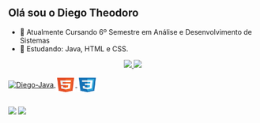 ## Olá sou o Diego Theodoro

- 🔭 Atualmente Cursando 6º Semestre em Análise e Desenvolvimento de Sistemas
- 🌱 Estudando: Java, HTML e CSS.
 
<div align="center">
  <a href="https://github.com/diegootheodoro">
  <img height="180em" src="https://github-readme-stats.vercel.app/api?username=diegotheodoro&show_icons=true&theme=react&include_all_commits=true&count_private=true"/>
  <img height="180em" src="https://github-readme-stats.vercel.app/api/top-langs/?username=diegotheodoro&layout=compact&langs_count=7&theme=react"/>
</div>
<div style="display: inline_block"><br>
  <img align="center" alt="Diego-Java" height="35" width="45" src="https://cdn.jsdelivr.net/gh/devicons/devicon/icons/java/java-original.svg" />
  <img align="center" alt="Diego-HTML" height="30" width="40" src="https://raw.githubusercontent.com/devicons/devicon/master/icons/html5/html5-original.svg">
  <img align="center" alt="Diego-CSS" height="30" width="40" src="https://raw.githubusercontent.com/devicons/devicon/master/icons/css3/css3-original.svg">
</div>
 
 ##
 
<div>
<a href="https://www.linkedin.com/in/diego-theodoro-36488288/" target="_blank"><img src="https://img.shields.io/badge/-LinkedIn-%230077B5?style=for-the-badge&logo=linkedin&logoColor=white" target="_blank"></a>
<a href = "mailto:theodoro.diego@gmailcom"><img src="https://img.shields.io/badge/Gmail-D14836?style=for-the-badge&logo=gmail&logoColor=white" target="_blank"></a>
</div>
